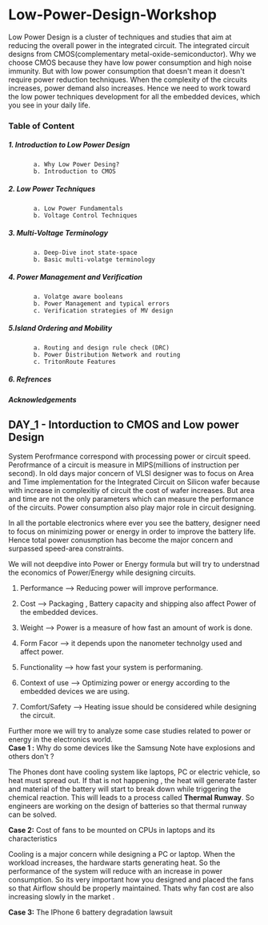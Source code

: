 # Low-Power-Design-Workshop
 Low Power Design is a cluster of techniques and studies that aim at reducing the overall power in the integrated circuit. The integrated circuit designs from CMOS(complementary metal-oxide-semiconductor). Why we choose CMOS because they have low power consumption and high noise immunity. But with low power consumption that doesn't mean it doesn't require power reduction techniques. When the complexity of the circuits increases, power demand also increases. Hence we need to work toward the low power techniques development for all the embedded devices, which you see in your daily life.





### Table of Content
   ##### 1. Introduction to Low Power Design
           a. Why Low Power Desing?
           b. Introduction to CMOS
   ##### 2. Low Power Techniques
           a. Low Power Fundamentals
           b. Voltage Control Techniques
   ##### 3. Multi-Voltage Terminology
           a. Deep-Dive inot state-space
           b. Basic multi-volatge terminology
   ##### 4. Power Management and Verification
           a. Volatge aware booleans
           b. Power Management and typical errors
           c. Verification strategies of MV design
   ##### 5.Island Ordering and Mobility
           a. Routing and design rule check (DRC)
           b. Power Distribution Network and routing
           c. TritonRoute Features
   ##### 6. Refrences
   ##### Acknowledgements



## DAY_1 - Intorduction to CMOS and Low power Design
System Perofrmance correspond with processing power or circuit speed. Perofrmance of a circuit is measure in MIPS(millions of instruction per second). In old days major concern of VLSI designer was to focus on Area and Time implementation for the Integrated Circuit on Silicon wafer because with increase in complexitiy of circuit the cost of wafer increases. But area and time are not the only parameters which can measure the performance of the circuits. Power consumption also play major role in circuit designing. 

  In all the portable electronics where ever you see the battery, designer need to focus on minimizing power or energy in order to improve the battery life. Hence total power conusmption has become the major concern and surpassed speed-area constraints.
  
 We will not deepdive into Power or Energy formula but will try to understnad the economics of Power/Energy while designing circuits. 
 
 1. Performance --> Reducing power will improve performance.
 
 2. Cost --> Packaging , Battery capacity and shipping also affect Power of the embedded devices.
 
 3. Weight --> Power is a measure of how fast an amount of work is done.
 
 4. Form Facor --> it depends upon the nanometer technolgy used and affect power.
 
 5. Functionality --> how fast your system is performaning.
 
 6. Context of use --> Optimizing power or energy according to the embedded devices we are using.
 
 7. Comfort/Safety --> Heating issue should be considered while designing the circuit.
 


Further more we will try to analyze some case studies related to power or energy in the electronics world.  
**Case 1 :** Why do some devices like the Samsung Note have explosions and others don't ?

 The Phones dont have cooling system like laptops, PC or electric vehicle, so heat must spread out. If that is not happening , the heat will generate faster and material of the battery will start to break down while triggering the chemical reaction. This will leads to a process called **Thermal Runway**. So engineers are working on the design of batteries so that thermal runway can be solved. 
 
 
 **Case 2:** Cost of fans to be mounted on CPUs in laptops and its characteristics
 
  Cooling is a major concern while designing a PC or laptop. When the workload increases, the hardware starts generating heat. So the performance of the system will reduce with an increase in power consumption. So its very important how you designed and placed the fans so that Airflow should be properly maintained. 
  Thats why fan cost are also increasing slowly in the market . 
 
 
 **Case 3:** The IPhone 6 battery degradation lawsuit
 






